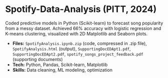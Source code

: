 # Spotify-Data-Analysis (PITT, 2024)
Coded predictive models in Python (Scikit-learn) to forecast song popularity from a messy dataset.
Achieved 66% accuracy with logistic regression and K-means clustering, visualized with 2D Matplotlib and Seaborn plots.

- **Files:** `SpotifyAnalysis.ipynb.zip` (code, compressed in .zip file), `SpotifyAnalysis.html` (output), `SupportingDocEDApt1.pdf`, `SupportingDocEDApt2.pdf`, `spotify_songs_project_feedback.pdf` (supporting documents)
- **Tech:** Python, Pandas, Scikit-learn, Matplotlib
- **Skills:** Data cleaning, ML modeling, optimization
